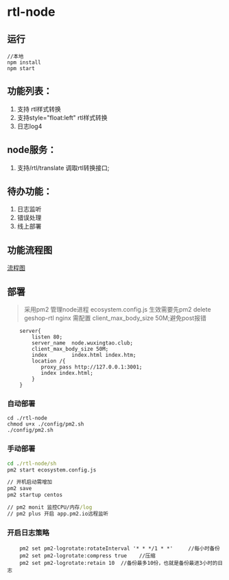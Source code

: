 # rtl-node

## 运行
```
//本地
npm install
npm start
```

## 功能列表：
1. 支持<style>a｛float:left｝</style> rtl样式转换
2. 支持style="float:left" rtl样式转换
3. 日志log4

## node服务：
1. 支持/rtl/translate 调取rtl转换接口;


## 待办功能：
1. 日志监听
2. 错误处理
3. 线上部署

## 功能流程图
[流程图](https://drive.google.com/file/d/1KhiwpGVpdQbB8fjjHJjA3XHM6ArC9Uhv/view?usp=sharing)

## 部署
>采用pm2 管理node进程 ecosystem.config.js 生效需要先pm2 delete  geshop-rtl
>nginx 需配置 client_max_body_size 50M;避免post报错

```
    server{
        listen 80;
        server_name  node.wuxingtao.club;
        client_max_body_size 50M;
        index        index.html index.htm;
        location /{
           proxy_pass http://127.0.0.1:3001;
           index index.html;
        }
    }

```

### 自动部署
```
cd ./rtl-node
chmod u+x ./config/pm2.sh
./config/pm2.sh
```

### 手动部署
```cmd
cd ./rtl-node/sh
pm2 start ecosystem.config.js

// 开机启动需增加
pm2 save
pm2 startup centos

// pm2 monit 监控CPU/内存/log
// pm2 plus 开启 app.pm2.io远程监听
```

### 开启日志策略
```
    pm2 set pm2-logrotate:rotateInterval '* * */1 * *'     //每小时备份
    pm2 set pm2-logrotate:compress true    //压缩
    pm2 set pm2-logrotate:retain 10  //备份最多10份，也就是备份最进3小时的日志
```